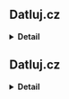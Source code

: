 ## Datluj.cz

<details>
  <summary><b>Detail</b></summary>

  **Jedná se projekt v průběhu kurzu React2. Slouží k zopakování zopakování doposud získaných znalostí.**
  **K záležitostem, které jsou nad rámec zadání nebyl žáden postup. Jejich vytvoření bylo postaveno na dobrovolné bázi.**
  **Je postaven na Vite balíčku.**
  
  Pro spuštění projektu stačí v terminálu zadat příkaz:
  **npm run dev**

  Následně se v terminálu zobrazí adresa. Aby ji bylo možné v prohlížeči zobrazit, je nutné při kliku na na ní držet **ctrl/cmd**.

  Originální zadání projektu:
  V následujících cvičeních budeme postupně vyvíjet aplikaci jménem Datluj.cz, která bude sloužit k tréningu psaní všemi deseti. Aplikace bude fungovat tak, že se na obrazovace budou postupně objevovat náhodá slova, které uživatel musí stihnout napsat na klávesnici.

**Část 1:**

1. Udělejte si fork [repozitáře](https://github.com/Czechitas-podklady-WEB/datluj.cz) se zadáním celého projektu. Nainstalujte závislosti a prohlédněte si strukturu projektu. Po spuštění stránky uvidíte na obrazovce jedno slovo vykreslené pomocí komponenty **Wordbox**.
2. Prostudujte si zdrojový kód a seznamte se s tím, jak aplikace funguje.
3. Prohlédněte si kompnentu **Stage**. Prozatím si nevšímejte funkce **generateWord**, tu máme připravenou na později. Ve stavu komponenty nemáme uložen jen jeden řetězec ale celé pole slov. To je také příprava na později. Dokud neřekneme jinak, budeme pracovat s jednoprvkovým polem.
4. Upravte komponentu **Wordbox** tak, že pověsíte posluchače události **keyUp** na **document**. Pokud uživatel napsal správně první písmenko slova, toto písmenko ze slova umažte. Takto pokračujte dokud uživatel nenapíše celé slovo. V posluchači budete používat stav **lettersLeft** a bude potřeba se vyhnout jeho zastarávání (stale state). Použijte probíranou techniku, kdy posluchače události měníte svépomocí. Do závislostí **useEffectu** bude potřeba přidat stav **lettersLeft**.
5. Jakmile uživatel napíše správně celé slovo, na stránce zůstane viset prázdná komponenta **Wordbox**. Nechejte ji zatím viset.

**Část 2:**
V tomto cvičení zařídíme, aby po napsání slova ihned naskočilo slovo další.

1. Komponenta **Wordbox** musí nějakým způsobem informovat svého rodiče o tom, že uživatel správně napsal zadané slovo. Za tímto účelem přidejte do props v komponentě **Wordbox** callback **onFinish**.
2. V posluchači události **keyup** zařiďte, že pokud uživatel napsal správně poslední písmenko, místo nastavení stavu zavoláte rovnou funkci **onFinish**.
3. V komponentě **Stage** vyrobte funkci **handleFinish**, která nastaví stav **words** na prázdné pole. Předejte tuto funkci komponentě **Wordbox**. Takto zajistíme _unmount_ komponenty po správném napsání slova.
4. Místo nastavování stavu na prázdné pole můžeme rovnou vygenerovat nové slovo – pomocí připravené funkce **generateWord**. Vygenerujte slovo délky 6. Dejte však pozor, že do stavu je vždy potřeba nastavit pole, tedy v tomto případě pole o jednom prvku.
5. Vyzkoušejte, že po napsání slova ihned přiskočí další.

**Část 3:**
Zařídíme zpětnou vazbu pro uživatele zda napsal správné písmeno. Budeme chtít, aby slovo při chybě změnilo barvu.

1. V komponentě **Wordbox** vytvořte nový pravdivostní stav **[mistake, setMistake]**, který bude říkat, zda uživatel udělal překlep. Na začátku bude stav nastaven na **false**.
2. Pokud má stav **mistake** hodnotu **true**, vykreslete slovo s třídou **wordbox wordbox--mistake**.
3. V reakci na událost **keyup** správně nastave stav **mistake** na **true** nebo **false** dle toho, zda uživatel napsal správné písmeno.
4. Vyzkoušejte, že aplikace funguje správně.
5. Zamyslete se nad tím, zda nám hrozí problém se zastaráním stavu **mistake** a zdůvodněte, proč ano nebo proč ne.

**Část 4:**
Přidáme možnost zobrazovat více slov najednou.

Pokud na obrazovce vidíme více slov, vždy píšeme první na seznamu. Takovému slovu říkáme, že je aktivní.

1. Do komponenty **Wordbox** přidejte _prop_ **active**, která říká, zda je komponenta zrovna aktivní. Uvnitř **useEffectu** přidávejte/odebírejte posluchač události **keyup** pouze v případě, že prop active má hodnotu **true**. Tím zaručíme, že klávesy bude poslouchat pouze aktivní komponenta.
2. Přidejte prop **active** do seznamu závislostí pro **useEffect**, aby se při její změně efekt spustil.
3. V komponentě **Stage** budeme nyní ve stavu udržovat pole tří slov. Zařiďte, aby pouze první slovo v seznamu mělu _prop_ **active** nastaveno na **true**. Vždy chceme psát pouze první slovo.
4. Ve funkci **handleFinish** nyní musíme odstranit slovo ze začátku seznamu a vygenerovat nové slovo na konec, abychom si udržovali pořád stejný počet zobrazených slov.
5. Vyzkoušejte, že vaše aplikace správně funguje.

**Část 5:**
Přidáme do naší vyúkové hry počítání chyb. Vždy, když komponenta **Wordbox** zaznamená chybu, dá o tom vědět svému rodiči a ten aktualizuje svůj stav.

V této chvíli věříme, že jste dostatečně zkušení na to, aby vám popis výše stačil k dokončení cvičení. Pokud se přesto cítíte nejistě, můžete následovat podrobný popis:

1. Do komponenty **Stage** přidejte stav **[mistakes, setMistakes]** s prvotní hodnotou **0**. Zobrazte stav na příslušném místě v komponentě.
2. Přidejte do komponenty **Wordbox** callback **onMistake**, který bude komponentu **Stage** informovat o překlepu.
3. V komonentě **Stage** vytvořte handler **handleMistake**, který svýší stav **mistake** o jedna.
4. V komponentě **Wordbox** zavolejte funkci **onMistake** pokaždé, když nastane chyba. To je potřeba udělat v handleru události **keyup**. Pravděpodobně tušíte, že nám takto hrozí zastarání _prop_ **onMistake**.
5. V komponentě **Wordbox** přidejte _prop_ **onMistake** do závislostí v **useEffectu**, aby nám nezastarala.
6. Vyzkoušejte, že aplikace správně funguje.


</details>

## Datluj.cz

<details>
  <summary><b>Detail</b></summary>

   **This is project was at the beginning of the React2 course. It is used to review the knowledge from the React1 course created by Czechitas.**
   **For the project Vite package is used.**

   To start the project, just enter the following command in the terminal:
   **npm run dev**

   The address is then displayed in the terminal. To view it in the browser, you must hold **ctrl/cmd** while clicking on it.

   Assignment:
   Make a simple e-shop in React for the new furniture chain XXXMuck. The website will consist of two pages: products offer and product detail.

  1. Use **npm init kodim-app@latest** xxxmuck to create the basic structure of the web application.
  2. Review the [main page design](https://kodim.cz/cms/assets/vyvoj-webu/react-2/lekce/opakovani/projektik/xxxmuck/homepage.png) of the store. You don't have to follow it exactly, just take it as inspiration. Before you start coding, break down the structure of the page into clearly named components. Let the home page be contained entirely in the **HomePage** component.
  3. Study the output of the following [API endpoint](https://apps.kodim.cz/react-2/xxxmuck/products), which returns a list of products in JSON format.
  4. Create the individual components and build the resulting page from them. Retrieve the data for each product from the API.
  5. Use the **npm install react-router-dom** command to install React Router.
  6. Add routing to your project. The **HomePage** component will have the path **/**.
  7. Create an empty **ProductPage** component and have it under the **/product** path.
  8. Complete the **ProductPage** component according to the [provided design](https://kodim.cz/cms/assets/vyvoj-webu/react-2/lekce/opakovani/projektik/xxxmuck/productpage.png).
  9. When you click on a product on the main page, the **ProductPage** will be displayed without the product yet.
  10. Display the selected product on the **ProductPage**. To do this, you need to pass the **id** of the product in the URL of the page and use the **useParams** hook. You can find individual products under their **id** at [this endpoint](https://apps.kodim.cz/react-2/xxxmuck/products/2c6VoCaD). The ordering button will not work yet.
   

</details>

